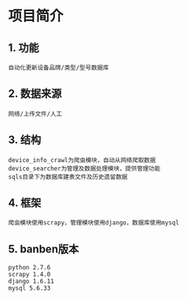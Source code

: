 # 项目简介
## 1. 功能
    自动化更新设备品牌/类型/型号数据库
## 2. 数据来源
    网络/上传文件/人工
## 3. 结构
    device_info_crawl为爬虫模块，自动从网络爬取数据
    device_searcher为管理及数据处理模块，提供管理功能
    sqls目录下为数据库建表文件及历史遗留数据
## 4. 框架
    爬虫模块使用scrapy，管理模块使用django，数据库使用mysql
## 5. banben版本
    python 2.7.6
    scrapy 1.4.0
    django 1.6.11
    mysql 5.6.33